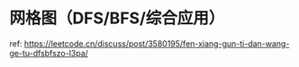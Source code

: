 # 网格图（DFS/BFS/综合应用）

ref: https://leetcode.cn/discuss/post/3580195/fen-xiang-gun-ti-dan-wang-ge-tu-dfsbfszo-l3pa/